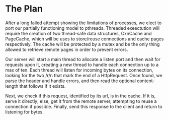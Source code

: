 The Plan
========

After a long failed attempt showing the limitations of processes, we elect to
port our partially functioning model to pthreads.  Threaded exeectution will
require the creation of two thread-safe data structures, CxnCache and PageCache,
which will be uses to store/reuse connections and cache pages respectively.
The cache will be protected by a mutex and be the only thing allowed to retrieve
remote pages in order to prevent errors.

Our server will start a main thread to allocate a listen port and then wait for
requests upon it, creating a new thread to handle each connection up to a max of
ten.  Each thread will listen for incoming bytes on its connection, looking for
the two /r/n that mark the end of a HttpRequest.  Once found, we parse the header
and handle errors, and then read the optional content-length that follows if it
exists.  

Next, we check if this request, identified by its url, is in the cache.  If it
is, serve it directly; else, get it from the remote server, attempting to reuse
a connection if possible.  Finally, send this response to the client and return
to listening for bytes.
